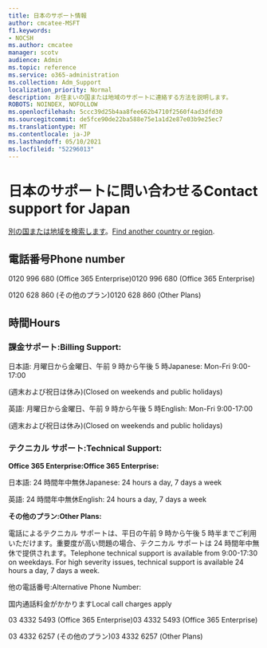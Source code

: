 ```yaml
---
title: 日本のサポート情報
author: cmcatee-MSFT
f1.keywords:
- NOCSH
ms.author: cmcatee
manager: scotv
audience: Admin
ms.topic: reference
ms.service: o365-administration
ms.collection: Adm_Support
localization_priority: Normal
description: お住まいの国または地域のサポートに連絡する方法を説明します。
ROBOTS: NOINDEX, NOFOLLOW
ms.openlocfilehash: 5ccc39d25b4aa8fee662b4710f2560f4ad3dfd30
ms.sourcegitcommit: de5fce90de22ba588e75e1a1d2e87e03b9e25ec7
ms.translationtype: MT
ms.contentlocale: ja-JP
ms.lasthandoff: 05/10/2021
ms.locfileid: "52296013"
---
```

# <a name="contact-support-for-japan"></a><span data-ttu-id="c6c63-103">日本のサポートに問い合わせる</span><span class="sxs-lookup"><span data-stu-id="c6c63-103">Contact support for Japan</span></span>

<span data-ttu-id="c6c63-104">[別の国または地域を検索します](../../business-video/get-help-support.md)。</span><span class="sxs-lookup"><span data-stu-id="c6c63-104">[Find another country or region](../../business-video/get-help-support.md).</span></span>

## <a name="phone-number"></a><span data-ttu-id="c6c63-105">電話番号</span><span class="sxs-lookup"><span data-stu-id="c6c63-105">Phone number</span></span>
<span data-ttu-id="c6c63-106">0120 996 680 (Office 365 Enterprise)</span><span class="sxs-lookup"><span data-stu-id="c6c63-106">0120 996 680 (Office 365 Enterprise)</span></span>

<span data-ttu-id="c6c63-107">0120 628 860 (その他のプラン)</span><span class="sxs-lookup"><span data-stu-id="c6c63-107">0120 628 860 (Other Plans)</span></span>

## <a name="hours"></a><span data-ttu-id="c6c63-108">時間</span><span class="sxs-lookup"><span data-stu-id="c6c63-108">Hours</span></span>
### <a name="billing-support"></a><span data-ttu-id="c6c63-109">課金サポート:</span><span class="sxs-lookup"><span data-stu-id="c6c63-109">Billing Support:</span></span>

<span data-ttu-id="c6c63-110">日本語: 月曜日から金曜日、午前 9 時から午後 5 時</span><span class="sxs-lookup"><span data-stu-id="c6c63-110">Japanese: Mon-Fri 9:00-17:00</span></span>

<span data-ttu-id="c6c63-111">(週末および祝日は休み)</span><span class="sxs-lookup"><span data-stu-id="c6c63-111">(Closed on weekends and public holidays)</span></span>

<span data-ttu-id="c6c63-112">英語: 月曜日から金曜日、午前 9 時から午後 5 時</span><span class="sxs-lookup"><span data-stu-id="c6c63-112">English: Mon-Fri 9:00-17:00</span></span>

<span data-ttu-id="c6c63-113">(週末および祝日は休み)</span><span class="sxs-lookup"><span data-stu-id="c6c63-113">(Closed on weekends and public holidays)</span></span>

### <a name="technical-support"></a><span data-ttu-id="c6c63-114">テクニカル サポート:</span><span class="sxs-lookup"><span data-stu-id="c6c63-114">Technical Support:</span></span>

<span data-ttu-id="c6c63-115">**Office 365 Enterprise:**</span><span class="sxs-lookup"><span data-stu-id="c6c63-115">**Office 365 Enterprise:**</span></span>

<span data-ttu-id="c6c63-116">日本語: 24 時間年中無休</span><span class="sxs-lookup"><span data-stu-id="c6c63-116">Japanese: 24 hours a day, 7 days a week</span></span>

<span data-ttu-id="c6c63-117">英語: 24 時間年中無休</span><span class="sxs-lookup"><span data-stu-id="c6c63-117">English: 24 hours a day, 7 days a week</span></span>

<span data-ttu-id="c6c63-118">**その他のプラン:**</span><span class="sxs-lookup"><span data-stu-id="c6c63-118">**Other Plans:**</span></span>

<span data-ttu-id="c6c63-p101">電話によるテクニカル サポートは、平日の午前 9 時から午後 5 時半までご利用いただけます。重要度が高い問題の場合、テクニカル サポートは 24 時間年中無休で提供されます。</span><span class="sxs-lookup"><span data-stu-id="c6c63-p101">Telephone technical support is available from 9:00-17:30 on weekdays. For high severity issues, technical support is available 24 hours a day, 7 days a week.</span></span>

<span data-ttu-id="c6c63-121">他の電話番号:</span><span class="sxs-lookup"><span data-stu-id="c6c63-121">Alternative Phone Number:</span></span>

<span data-ttu-id="c6c63-122">国内通話料金がかかります</span><span class="sxs-lookup"><span data-stu-id="c6c63-122">Local call charges apply</span></span>

<span data-ttu-id="c6c63-123">03 4332 5493 (Office 365 Enterprise)</span><span class="sxs-lookup"><span data-stu-id="c6c63-123">03 4332 5493 (Office 365 Enterprise)</span></span>

<span data-ttu-id="c6c63-124">03 4332 6257 (その他のプラン)</span><span class="sxs-lookup"><span data-stu-id="c6c63-124">03 4332 6257 (Other Plans)</span></span>
